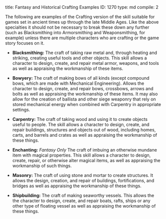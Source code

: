 title:          Fantasy and Historical Crafting Examples
ID:             1270
type:           md
compile:        2


The following are examples of the Crafting version of the skill suitable for games set in ancient times up through the late Middle Ages. Like the above specialties it should not be necessary to break these down any further (such as Blacksmithing into Armorsmithing and Weaponsmithing, for example) unless there are multiple characters who are crafting or the game story focuses on it.

- **Blacksmithing:** The craft of taking raw metal and, through heating and striking, creating useful tools and other objects. This skill allows a character to design, create, and repair metal armor, weapons, and tools as well as appraising the workmanship of these items.

- **Bowyery:** The craft of making bows of all kinds (except compound bows, which are made with Mechanical Engineering). Allows the character to design, create, and repair bows, crossbows, arrows and bolts as well as appraising the workmanship of these items. It may also allow for the creation of ballista and other siege weaponry that rely on stored mechanical energy when combined with Carpentry in appropriate settings.

- **Carpentry:** The craft of taking wood and using it to create objects useful to people. The skill allows a character to design, create, and repair buildings, structures and objects out of wood, including homes, carts, and barrels and crates as well as appraising the workmanship of these things.

- **Enchanting:** *Fantasy Only* The craft of imbuing an otherwise mundane item with magical properties. This skill allows a character to design, create, repair, or otherwise alter magical items, as well as appraising the workmanship of such things.

- **Masonry:** The craft of using stone and mortar to create structures. It allows the design, creation, and repair of buildings, fortifications, and bridges as well as appraising the workmanship of these things.

- **Shipbuilding:** The craft of making seaworthy vessels. This allows the the character to design, create, and repair boats, rafts, ships or any other type of floating vessel as well as appraising the workmanship of these things.